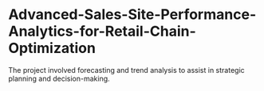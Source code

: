 # Advanced-Sales-Site-Performance-Analytics-for-Retail-Chain-Optimization
The project involved forecasting and trend analysis to assist in strategic planning and decision-making.
